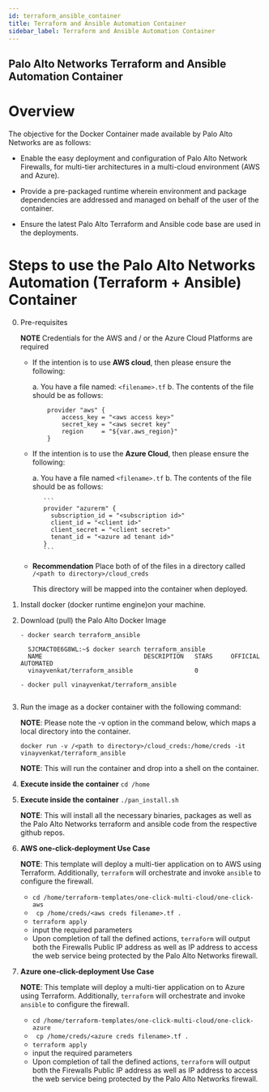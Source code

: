 ```yaml
---
id: terraform_ansible_container
title: Terraform and Ansible Automation Container
sidebar_label: Terraform and Ansible Automation Container
---
```



Palo Alto Networks Terraform and Ansible Automation Container
-------------------------------------------------------------


Overview
========

The objective for the Docker Container made available by Palo Alto Networks are as follows:

 - Enable the easy deployment and configuration of Palo Alto Network Firewalls, for multi-tier architectures 
   in a multi-cloud environment (AWS and Azure).
   
 - Provide a pre-packaged runtime wherein environment and package dependencies are addressed 
   and managed on behalf of the user of the container. 
   
 - Ensure the latest Palo Alto Terraform and Ansible code base are used in the deployments. 
 

Steps to use the Palo Alto Networks Automation (Terraform + Ansible) Container 
==============================================================================

0. Pre-requisites 

   __NOTE__ Credentials for the AWS and / or the Azure Cloud Platforms are required 
   
   - If the intention is to use __AWS cloud__, then please ensure the following:
    
     a. You have a file named: ```<filename>.tf```
     b. The contents of the file should be as follows:
     
        ```
            provider "aws" {
                access_key = "<aws access key>"
                secret_key = "<aws secret key"
                region     = "${var.aws_region}"
            }
        ```
        
   - If the intention is to use the __Azure Cloud__, then please ensure the following:
   
       a. You have a file named ```<filename>.tf```
       b. The contents of the file should be as follows:
       
            ```
            provider "azurerm" {
              subscription_id = "<subscription id>"
              client_id = "<client id>"
              client_secret = "<client secret>"
              tenant_id = "<azure ad tenant id>"
            }
            ```
    
   - __Recommendation__ Place both of of the files in a directory called ```/<path to directory>/cloud_creds```
     
     This directory will be mapped into the container when deployed. 

1. Install docker (docker runtime engine)on your machine. 

2. Download (pull) the Palo Alto Docker Image

   ```
   - docker search terraform_ansible
   
     SJCMACT0E6G8WL:~$ docker search terraform_ansible
     NAME                            DESCRIPTION   STARS     OFFICIAL   AUTOMATED
     vinayvenkat/terraform_ansible                 0
   
   - docker pull vinayvenkat/terraform_ansible 
     
   ```
3. Run the image as a docker container with the following command:
 
   __NOTE__: Please note the -v option in the command below, which maps a local directory 
             into the container. 
 
   ``` docker run -v /<path to directory>/cloud_creds:/home/creds -it vinayvenkat/terraform_ansible ``` 

   __NOTE__: This will run the container and drop into a shell on the container. 

4. __Execute inside the container__ ``` cd /home ```

5. __Execute inside the container__ ``` ./pan_install.sh ```

    __NOTE__: This will install all the necessary binaries, packages as well as the 
              Palo Alto Networks terraform and ansible code from the respective github repos. 
              
6. __AWS one-click-deployment Use Case__
     
   __NOTE__: This template will deploy a multi-tier application on to AWS using Terraform. 
             Additionally, ```terraform``` will orchestrate and invoke ```ansible``` to configure 
             the firewall. 
              
   - ``` cd /home/terraform-templates/one-click-multi-cloud/one-click-aws ```
   - ``` cp /home/creds/<aws creds filename>.tf .```
   - ``` terraform apply ```
   - input the required parameters
   - Upon completion of tall the defined actions, ``` terraform ``` will output both the
     Firewalls Public IP address as well as IP address to access the web service being 
     protected by the Palo Alto Networks firewall. 
     
7. __Azure one-click-deployment Use Case__
     
   __NOTE__: This template will deploy a multi-tier application on to Azure using Terraform. 
             Additionally, ```terraform``` will orchestrate and invoke ```ansible``` to configure 
             the firewall. 
              
   - ``` cd /home/terraform-templates/one-click-multi-cloud/one-click-azure ```
   - ``` cp /home/creds/<azure creds filename>.tf .```
   - ``` terraform apply ```
   - input the required parameters
   - Upon completion of tall the defined actions, ``` terraform ``` will output both the
     Firewalls Public IP address as well as IP address to access the web service being 
     protected by the Palo Alto Networks firewall.
